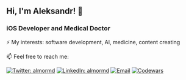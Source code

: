 ## Hi, I'm Aleksandr! 👋

### iOS Developer and Medical Doctor

⚡ My interests: software development, AI, medicine, content creating
 
📫  Feel free to reach me:

[![Twitter: almormd](https://img.shields.io/twitter/follow/almormd?style=social)](https://twitter.com/almormd)
[![LinkedIn: almormd](https://img.shields.io/badge/-LinkedIn-blue?style=flat-square&logo=linkedin&logoColor=white)](https://www.linkedin.com/in/almormd/)
[![Email](https://img.shields.io/badge/Email-%40dr.morozov.dev@gmail.com%20-blue)](mailto:dr.morozov.dev@gmail.com?)
[![Codewars](https://www.codewars.com/users/aleksandr-mor/badges/micro)](https://www.codewars.com/users/aleksandr-mor)


